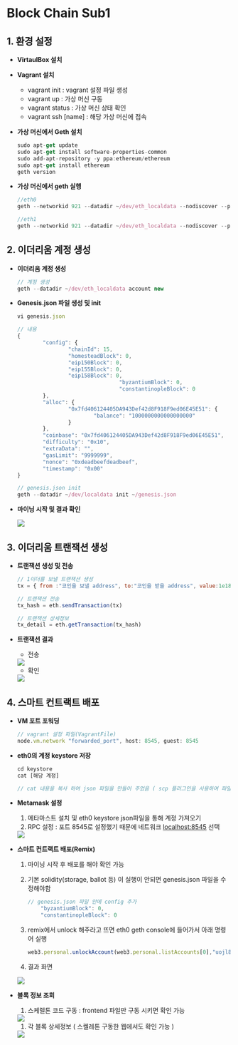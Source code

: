 # Block Chain Sub1


## 1. 환경 설정

- **VirtaulBox 설치**

- **Vagrant 설치**
    - vagrant init : vagrant 설정 파일 생성
    - vagrant up : 가상 머신 구동
    - vagrant status : 가상 머신 상태 확인
    - vagrant ssh [name] : 해당 가상 머신에 접속

- **가상 머신에서 Geth 설치**

    ```jsx
    sudo apt-get update
    sudo apt-get install software-properties-common
    sudo add-apt-repository -y ppa:ethereum/ethereum
    sudo apt-get install ethereum
    geth version
    ```

- **가상 머신에서 geth 실행**

    ```jsx
    //eth0
    geth --networkid 921 --datadir ~/dev/eth_localdata --nodiscover --port 30303 --rpc --rpcport "8545" --maxpeers 2 --rpcaddr "0.0.0.0" --rpccorsdomain "*" --rpcapi "eth, net, web3, miner, debug, personal, rpc" console --allow-insecure-unlock

    //eth1
    geth --networkid 921 --datadir ~/dev/eth_localdata --nodiscover --port 30303 --rpc --rpcport "8545" --maxpeers 2 --rpccorsdomain "*" console
    ```


## 2. 이더리움 계정 생성

- **이더리움 계정 생성**

    ```jsx
    // 계정 생성 
    geth --datadir ~/dev/eth_localdata account new

    ```

- **Genesis.json 파일 생성 및 init**

    ```jsx
    vi genesis.json

    // 내용
    {
            "config": {
                    "chainId": 15,
                    "homesteadBlock": 0,
                    "eip150Block": 0,
                    "eip155Block": 0,
                    "eip158Block": 0,
    								"byzantiumBlock": 0,
    								"constantinopleBlock": 0
            },
            "alloc": {
                    "0x7fd406124405DA943Def42d8F918F9ed06E45E51": {
                            "balance": "1000000000000000000"
                    }
            },
            "coinbase": "0x7fd406124405DA943Def42d8F918F9ed06E45E51",
            "difficulty": "0x10",
            "extraData": "",
            "gasLimit": "9999999",
            "nonce": "0xdeadbeefdeadbeef",
            "timestamp": "0x00"
    }

    // genesis.json init
    geth --datadir ~/dev/localdata init ~/genesis.json
    ```

- **마이닝 시작 및 결과 확인**

    <img src="https://user-images.githubusercontent.com/59523147/131937788-59c9d040-e81f-45a0-ad3e-2df7e0cba399.png">


## 3. 이더리움 트랜잭션 생성

- **트랜잭션 생성 및 전송**

    ```jsx
    // 1이더를 보낼 트랜잭션 생성
    tx = { from :"코인을 보낼 address", to:"코인을 받을 address", value:1e18}

    // 트랜잭션 전송
    tx_hash = eth.sendTransaction(tx)

    // 트랜잭션 상세정보 
    tx_detail = eth.getTransaction(tx_hash)
    ```

- **트랜잭션 결과**
    - 전송

    <img src="https://user-images.githubusercontent.com/59523147/131937521-af260795-46a2-4ebb-aba9-8a7612afa084.png">

    - 확인

    <img src="https://user-images.githubusercontent.com/59523147/131937582-2f9e7b64-d1de-4b31-80b0-ad24530bf9a2.png">


## 4. 스마트 컨트랙트 배포

- **VM 포트 포워딩**

    ```jsx
    // vagrant 설정 파일(VagrantFile)
    node.vm.network "forwarded_port", host: 8545, guest: 8545
    ```

- **eth0의 계정 keystore 저장**

    ```jsx
    cd keystore
    cat [해당 계정]

    // cat 내용을 복사 하여 json 파일을 만들어 주었음 ( scp 플러그인을 사용하여 파일공유 가능)
    ```

- **Metamask 설정**
    1. 메타마스트 설치 및 eth0 keystore json파일을 통해 계정 가져오기
    2. RPC 설정 : 포트 8545로 설정했기 때문에 네트워크 [localhost:8545](http://localhost:8545) 선택

    <img src="https://user-images.githubusercontent.com/59523147/131937615-9348e519-6b0c-4d5d-a309-b69ca0f534f6.png">

- **스마트 컨트랙트 배포(Remix)**
    1. 마이닝 시작 후 배포를 해야 확인 가능
    2. 기본 solidity(storage, ballot 등) 이 실행이 안되면 genesis.json 파일을 수정해야함

        ```jsx
        // genesis.json 파일 안에 config 추가
        	"byzantiumBlock": 0,
        	"constantinopleBlock": 0
        ```

    3. remix에서 unlock 해주라고 뜨면 eth0 geth console에 들어가서 아래 명령어 실행

        ```jsx
        web3.personal.unlockAccount(web3.personal.listAccounts[0],"uojl852",15000)
        ```

    4. 결과 화면

    <img src="https://user-images.githubusercontent.com/59523147/131937656-4a3d5a73-9f8d-4c4b-aeed-5ca91d3bc641.png">

- **블록 정보 조회**
    1. 스케렐톤 코드 구동 : frontend 파일만 구동 시키면 확인 가능

    <img src="https://user-images.githubusercontent.com/59523147/131937691-01b558b8-c711-4175-b77d-a87f919efd93.png">

    1. 각 블록 상세정보 ( 스켈레톤 구동한 웹에서도 확인 가능 )

    <img src="https://user-images.githubusercontent.com/59523147/131937726-a82d2fdd-7f54-4d44-b15a-b29868ccd673.png">
